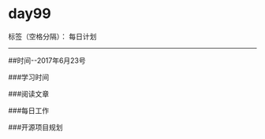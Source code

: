 # day99

标签（空格分隔）： 每日计划

---
##时间--2017年6月23号

###学习时间<br>


###阅读文章<br>



###每日工作<br>


###开源项目规划
